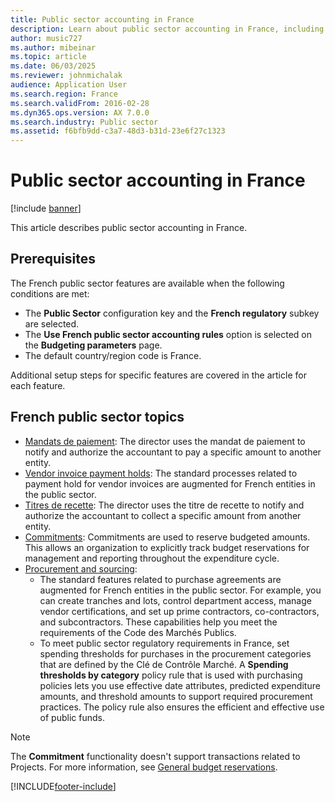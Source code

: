 ```yaml
---
title: Public sector accounting in France
description: Learn about public sector accounting in France, including prerequisites and outlines on French public sector topics and vendor invoice payment holds.
author: music727
ms.author: mibeinar
ms.topic: article
ms.date: 06/03/2025
ms.reviewer: johnmichalak
audience: Application User
ms.search.region: France
ms.search.validFrom: 2016-02-28
ms.dyn365.ops.version: AX 7.0.0
ms.search.industry: Public sector
ms.assetid: f6bfb9dd-c3a7-48d3-b31d-23e6f27c1323
---
```


# Public sector accounting in France

[!include [banner](../../includes/banner.md)]

This article describes public sector accounting in France.

## Prerequisites

The French public sector features are available when the following conditions are met:

-   The **Public Sector** configuration key and the **French regulatory** subkey are selected.
-   The **Use French public sector accounting rules** option is selected on the **Budgeting parameters** page.
-   The default country/region code is France.

Additional setup steps for specific features are covered in the article for each feature.

## French public sector topics
-   [Mandats de paiement](emea-fra-mandats-de-paiement.md): The director uses the mandat de paiement to notify and authorize the accountant to pay a specific amount to another entity.
-   [Vendor invoice payment holds](emea-fra-vendor-invoice-payment-holds-public-sector.md): The standard processes related to payment hold for vendor invoices are augmented for French entities in the public sector.
-   [Titres de recette](emea-fra-titres-de-recette-public-sector.md): The director uses the titre de recette to notify and authorize the accountant to collect a specific amount from another entity.
-   [Commitments](emea-fra-commitments-public-sector.md): Commitments are used to reserve budgeted amounts. This allows an organization to explicitly track budget reservations for management and reporting throughout the expenditure cycle.
-   [Procurement and sourcing](emea-fra-procurement-sourcing-public-sector.md):
    -   The standard features related to purchase agreements are augmented for French entities in the public sector. For example, you can create tranches and lots, control department access, manage vendor certifications, and set up prime contractors, co-contractors, and subcontractors. These capabilities help you meet the requirements of the Code des Marchés Publics.
    -   To meet public sector regulatory requirements in France, set spending thresholds for purchases in the procurement categories that are defined by the Clé de Contrôle Marché. A **Spending thresholds by category** policy rule that is used with purchasing policies lets you use effective date attributes, predicted expenditure amounts, and threshold amounts to support required procurement practices. The policy rule also ensures the efficient and effective use of public funds.


>[!NOTE]
> The **Commitment** functionality doesn't support transactions related to Projects. For more information, see [General budget reservations](../../public-sector/general-budget-reservation-tasks).




[!INCLUDE[footer-include](../../../includes/footer-banner.md)]

